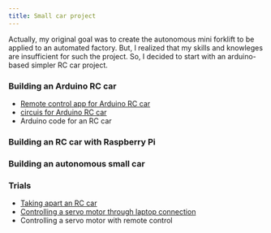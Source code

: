 ```yaml
---
title: Small car project
---
```


Actually, my original goal was to create the autonomous mini forklift to be applied to an automated factory. But, I realized that my skills and knowleges are insufficient for such the project. So, I decided to start with an arduino-based simpler RC car project. 

### Building an Arduino RC car
- [Remote control app for Arduino RC car](https://enginebeast.github.io/smallcar/arduino_car_app)
- [circuis for Arduino RC car](https://enginebeast.github.io/smallcar5/)
- Arduino code for an RC car

### Building an RC car with Raspberry Pi

### Building an autonomous small car

### Trials
- [Taking apart an RC car](https://enginebeast.github.io/smallcar/apart_rccar/)
- [Controlling a servo motor through laptop connection](https://enginebeast.github.io/2025-09-18-laptop_control_servo/)
- Controlling a servo motor with remote control
